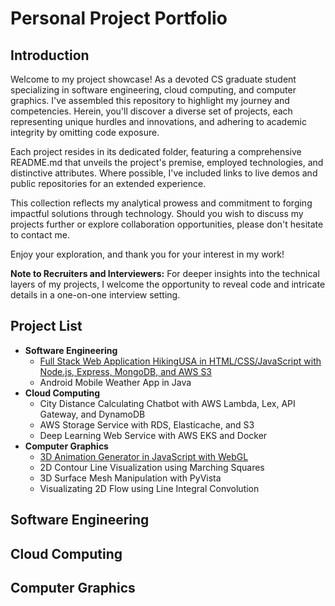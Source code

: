 # Personal Project Portfolio
## Introduction
Welcome to my project showcase! As a devoted CS graduate student specializing in software engineering, cloud computing, and computer graphics. I've assembled this repository to highlight my journey and competencies. Herein, you'll discover a diverse set of projects, each representing unique hurdles and innovations, and adhering to academic integrity by omitting code exposure.

Each project resides in its dedicated folder, featuring a comprehensive README.md that unveils the project's premise, employed technologies, and distinctive attributes. Where possible, I've included links to live demos and public repositories for an extended experience.

This collection reflects my analytical prowess and commitment to forging impactful solutions through technology. Should you wish to discuss my projects further or explore collaboration opportunities, please don't hesitate to contact me.

Enjoy your exploration, and thank you for your interest in my work!

**Note to Recruiters and Interviewers:**
For deeper insights into the technical layers of my projects, I welcome the opportunity to reveal code and intricate details in a one-on-one interview setting.

## Project List
- **Software Engineering**
    - [Full Stack Web Application HikingUSA in HTML/CSS/JavaScript with Node.js, Express, MongoDB, and AWS S3](https://github.com/RavenLou/HikingUSA)
    - Android Mobile Weather App in Java
- **Cloud Computing**
    - City Distance Calculating Chatbot with AWS Lambda, Lex, API Gateway, and DynamoDB
    - AWS Storage Service with RDS, Elasticache, and S3
    - Deep Learning Web Service with AWS EKS and Docker
- **Computer Graphics**
    - [3D Animation Generator in JavaScript with WebGL](3DAnimationProject)
    - 2D Contour Line Visualization using Marching Squares
    - 3D Surface Mesh Manipulation with PyVista
    - Visualizating 2D Flow using Line Integral Convolution

## Software Engineering

## Cloud Computing

## Computer Graphics